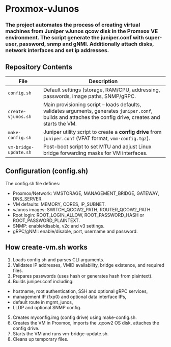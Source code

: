 # Proxmox-vJunos

### The project automates the process of creating virtual machines from Juniper vJunos qcow disk in the Promxox VE environment. The script generate the juniper.conf with super-user, password, snmp and gNMI. Additionally attach disks, network interfaces and set ip addresses.

## Repository Contents

| File | Description |
|------|-------------|
| `config.sh` | Default settings (storage, RAM/CPU, addressing, passwords, image paths, SNMP/gRPC. |
| `create-vjunos.sh` | Main provisioning script – loads defaults, validates arguments, generates `juniper.conf`, builds and attaches the config drive, creates and starts the VM. |
| `make-config.sh` | Juniper utility script to create a **config drive** from `juniper.conf` (VFAT format, `vmm-config.tgz`). |
| `vm-bridge-update.sh` | Post-boot script to set MTU and adjust Linux bridge forwarding masks for VM interfaces. |

## Configuration (config.sh)
The config.sh file defines:
- Proxmox/Network: VMSTORAGE, MANAGEMENT_BRIDGE, GATEWAY, DNS_SERVER.
- VM defaults: MEMORY, CORES, IP_SUBNET.
- vJunos images: SWITCH_QCOW2_PATH, ROUTER_QCOW2_PATH.
- Root login: ROOT_LOGIN_ALLOW, ROOT_PASSWORD_HASH or ROOT_PASSWORD_PLAINTEXT.
- SNMP: enable/disable, v2c and v3 settings.
- gRPC/gNMI: enable/disable, port, username and password.

## How create-vm.sh works
1. Loads config.sh and parses CLI arguments.
2. Validates IP addresses, VMID availability, bridge existence, and required files.
3. Prepares passwords (uses hash or generates hash from plaintext).
4. Builds juniper.conf including:
  - hostname, root authentication, SSH and optional gRPC services,
  - management IP (fxp0) and optional data interface IPs,
  - default route in mgmt_junos,
  - LLDP and optional SNMP config.
5. Creates myconfig.img (config drive) using make-config.sh.
6. Creates the VM in Proxmox, imports the .qcow2 OS disk, attaches the config drive.
7. Starts the VM and runs vm-bridge-update.sh.
8. Cleans up temporary files.
